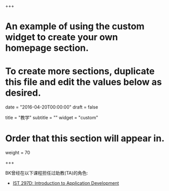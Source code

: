 +++
# An example of using the custom widget to create your own homepage section.
# To create more sections, duplicate this file and edit the values below as desired.

date = "2016-04-20T00:00:00"
draft = false

title = "教学"
subtitle = ""
widget = "custom"

# Order that this section will appear in.
weight = 70

+++

BK曾经在以下课程担任过助教(TA)的角色:

- [IST 297D: Introduction to Application Development](https://ist.psu.edu/node/1071)
